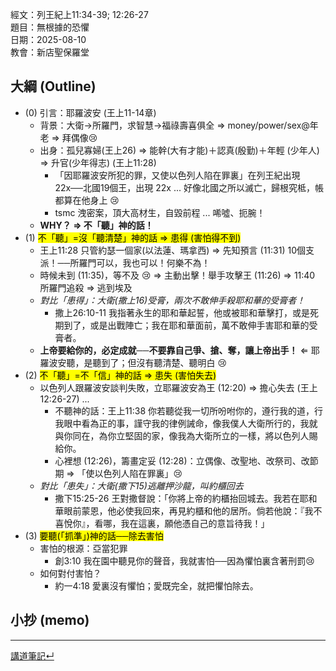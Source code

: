 經文：列王紀上11:34-39; 12:26-27   
題目：無根據的恐懼   
日期：2025-08-10   
教會：新店聖保羅堂   


## 大綱 (Outline)

- (0) 引言：耶羅波安 (王上11-14章)
	- 背景：大衛→所羅門，求智慧→福祿壽喜俱全 ⇒ money/power/sex@年老 ⇒ 拜偶像😢
	- 出身：孤兒寡婦(王上26) ⇒ 能幹(大有才能)＋認真(殷勤)＋年輕 (少年人) ⇒ 升官(少年得志) (王上11:28)
		- 「因耶羅波安所犯的罪，又使以色列人陷在罪裏」在列王紀出現 22x──北國19個王，出現 22x ... 好像北國之所以滅亡，歸根究柢，帳都算在他身上 😢
		- tsmc 洩密案，頂大高材生，自毀前程 ... 唏噓、扼腕！
	- **WHY？ ⇒ 不「聽」神的話！**
- (1) <mark>不「聽」=沒「聽清楚」神的話 ⇒ 患得 (害怕得不到)</mark>
	- 王上11:28 只管約瑟一個家(以法蓮、瑪拿西) ⇒ 先知預言 (11:31) 10個支派！──所羅門可以，我也可以！何樂不為！
	- 時候未到 (11:35)，等不及 😢 ⇒ 主動出擊！舉手攻擊王 (11:26) ⇒ 11:40 所羅門追殺 ⇒ 逃到埃及
	- *對比「患得」：大衛(撒上16)受膏，兩次不敢伸手殺耶和華的受膏者！*
		- 撒上26:10-11 我指著永生的耶和華起誓，他或被耶和華擊打，或是死期到了，或是出戰陣亡；我在耶和華面前，萬不敢伸手害耶和華的受膏者。
	- **上帝要給你的，必定成就──不要靠自己爭、搶、奪，讓上帝出手！** ⇐ 耶羅波安聽，是聽到了；但沒有聽清楚、聽明白 😢
- (2) <mark>不「聽」=不「信」神的話 ⇒ 患失 (害怕失去)</mark>
	- 以色列人跟羅波安談判失敗，立耶羅波安為王 (12:20) ⇒ 擔心失去 (王上12:26-27) ...
		- 不聽神的話：王上11:38 你若聽從我一切所吩咐你的，遵行我的道，行我眼中看為正的事，謹守我的律例誡命，像我僕人大衛所行的，我就與你同在，為你立堅固的家，像我為大衛所立的一樣，將以色列人賜給你。
		- 心裡想 (12:26)，籌畫定妥 (12:28)：立偶像、改聖地、改祭司、改節期 ⇒ 「使以色列人陷在罪裏」😢
	- *對比「患失」：大衛(撒下15)逃離押沙龍，叫約櫃回去*
		- 撒下15:25-26 王對撒督說：「你將上帝的約櫃抬回城去。我若在耶和華眼前蒙恩，他必使我回來，再見約櫃和他的居所。倘若他說：『我不喜悅你』，看哪，我在這裏，願他憑自己的意旨待我！」
- (3) <mark>要聽(「抓準」)神的話──除去害怕</mark>
	- 害怕的根源：亞當犯罪
		- 創3:10 我在園中聽見你的聲音，我就害怕──因為懼怕裏含著刑罰😢
	- 如何對付害怕？
		- 約一4:18 愛裏沒有懼怕；愛既完全，就把懼怕除去。
 


## 小抄 (memo)




---


[講道筆記↵](README.md)


